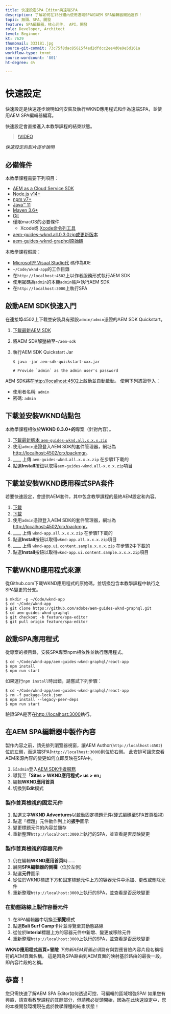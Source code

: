 ```yaml
---
title: 快速設定SPA Editor與遠端SPA
description: 了解如何在15分鐘內使用遠端SPA和AEM SPA編輯器開始運作！
topic: 無頭、SPA、開發
feature: SPA編輯器，核心元件， API，開發
role: Developer, Architect
level: Beginner
kt: 7629
thumbnail: 333181.jpg
source-git-commit: 73c75f8dac85615f4ed2dfdcc2ee4d0e9e5d161a
workflow-type: tm+mt
source-wordcount: '801'
ht-degree: 4%

---
```



# 快速設定

快速設定是快速逐步說明如何安裝及執行WKND應用程式和作為遠端SPA，並使用AEM SPA編輯器編寫。

快速設定會直接進入本教學課程的結束狀態。

>[!VIDEO](https://video.tv.adobe.com/v/333181/?quality=12&learn=on)

_快速設定的影片逐步說明_

## 必備條件

本教學課程需要下列項目：

+ [AEM as a Cloud Service SDK](https://experienceleague.adobe.com/docs/experience-manager-learn/cloud-service/local-development-environment-set-up/aem-runtime.html?lang=en)
+ [Node.js v14+](https://nodejs.org/en/)
+ [npm v7+](https://www.npmjs.com/)
+ [Java™ 11](https://downloads.experiencecloud.adobe.com/content/software-distribution/en/general.html)
+ [Maven 3.6+](https://maven.apache.org/)
+ [Git](https://git-scm.com/downloads)
+ 僅限macOS的必要條件
   + [](https://developer.apple.com/xcode/) Xcode或 [Xcode命令列工具](https://developer.apple.com/xcode/resources/)
+ [aem-guides-wknd.all.0.3.0zip或更新版本](https://github.com/adobe/aem-guides-wknd/releases)
+ [aem-guides-wknd-graphql原始碼](https://github.com/adobe/aem-guides-wknd-graphql)


本教學課程假設：

+ [Microsoft® Visual Studio代](https://visualstudio.microsoft.com/) 碼作為IDE
+ `~/Code/wknd-app`的工作目錄
+ 在`http://localhost:4502`上以作者服務形式執行AEM SDK
+ 使用密碼為`admin`的本機`admin`帳戶執行AEM SDK
+ 在`http://localhost:3000`上執行SPA

## 啟動AEM SDK快速入門

在連接埠4502上下載並安裝具有預設`admin/admin`憑證的AEM SDK Quickstart。

1. [下載最新AEM SDK](https://experience.adobe.com/#/downloads/content/software-distribution/en/aemcloud.html?fulltext=AEM*+SDK*&amp;orderby=%40jcr%3Acontent%2Fjcr%3AlastModified&amp;orderby.sort=desc&amp;layout=list&amp;p.offset=0&amp;p.limit=1)
1. 將AEM SDK解壓縮至`~/aem-sdk`
1. 執行AEM SDK Quickstart Jar

   ```
   $ java -jar aem-sdk-quickstart-xxx.jar
   
   # Provide `admin` as the admin user's password
   ```

AEM SDK將在[http://localhost:4502](http://localhost:4502)上啟動並自動啟動。 使用下列憑證登入：

+ 使用者名稱: `admin`
+ 密碼: `admin`

## 下載並安裝WKND站點包

本教學課程相依於&#x200B;__WKND 0.3.0+的__&#x200B;專案（針對內容）。

1. [下載最新版本  `aem-guides-wknd.all.x.x.x.zip`](https://github.com/adobe/aem-guides-wknd/releases)
1. 使用`admin`憑證登入AEM SDK的套件管理器，網址為[http://localhost:4502/crx/packmgr](http://localhost:4502/crx/packmgr)。
1. ____ 上傳 `aem-guides-wknd.all.x.x.x.zip` 在步驟1下載的
1. 點選&#x200B;__Install__&#x200B;按鈕以取得`aem-guides-wknd.all-x.x.x.zip`項目

## 下載並安裝WKND應用程式SPA套件

若要快速設定，會提供AEM套件，其中包含教學課程的最終AEM設定和內容。

1. [下載 ](./assets/quick-setup/wknd-app.all-1.0.0-SNAPSHOT.zip)
1. [下載 ](./assets/quick-setup/wknd-app.ui.content.sample-1.0.0.zip)
1. 使用`admin`憑證登入AEM SDK的套件管理器，網址為[http://localhost:4502/crx/packmgr](http://localhost:4502/crx/packmgr)。
1. ____ 上傳 `wknd-app.all.x.x.x.zip` 在步驟1下載的
1. 點選&#x200B;__Install__&#x200B;按鈕以取得`wknd-app.all.x.x.x.zip`項目
1. ____ 上傳 `wknd-app.ui.content.sample.x.x.x.zip` 在步驟2中下載的
1. 點選&#x200B;__Install__&#x200B;按鈕以取得`wknd-app.ui.content.sample.x.x.x.zip`項目

## 下載WKND應用程式來源

從Github.com下載WKND應用程式的原始碼，並切換包含本教學課程中執行之SPA變更的分支。

```
$ mkdir -p ~/Code/wknd-app
$ cd ~/Code/wknd-app
$ git clone https://github.com/adobe/aem-guides-wknd-graphql.git
$ cd aem-guides-wknd-graphql
$ git checkout -b feature/spa-editor
$ git pull origin feature/spa-editor
```

## 啟動SPA應用程式

從專案的根目錄，安裝SPA專案npm相依性並執行應用程式。

```
$ cd ~/Code/wknd-app/aem-guides-wknd-graphql/react-app
$ npm install
$ npm run start
```

如果運行`npm install`時出錯，請嘗試下列步驟：

```
$ cd ~/Code/wknd-app/aem-guides-wknd-graphql/react-app
$ rm -f package-lock.json
$ npm install --legacy-peer-deps
$ npm run start
```

驗證SPA是否在[http://localhost:3000](http://localhost:3000)執行。

## 在AEM SPA編輯器中製作內容

製作內容之前，請先排列瀏覽器視窗，讓AEM Author(`http://localhost:4502`)位於左側，而遠端SPA(`http://localhost:3000`)則位於右側。 此安排可讓您查看AEM來源內容的變更如何立即反映在SPA中。

1. 以`admin`登入[AEM SDK作者服務](http://localhost:4502)
1. 導覽至「__Sites > WKND應用程式> us > en__」
1. 編輯&#x200B;__WKND應用首頁__
1. 切換到&#x200B;__Edit__&#x200B;模式

### 製作首頁檢視的固定元件

1. 點選文字&#x200B;__WKND Adventures__&#x200B;以啟動固定標題元件(硬式編碼至SPA首頁檢視)
1. 點選「標題」元件動作列上的&#x200B;__扳手__&#x200B;圖示
1. 變更標題元件的內容並儲存
1. 重新整理`http://localhost:3000`上執行的SPA，並查看是否反映變更

### 製作首頁檢視的容器元件

1. 仍在編輯&#x200B;__WKND應用首頁__&#x200B;時……
1. 展開&#x200B;__SPA編輯器的側欄__（位於左側）
1. 點選&#x200B;__元件__&#x200B;圖示
1. 從位於WKND標誌下方和固定標題元件上方的容器元件中添加、更改或刪除元件
1. 重新整理`http://localhost:3000`上執行的SPA，並查看是否反映變更

### 在動態路線上製作容器元件

1. 在SPA編輯器中切換至&#x200B;__預覽__&#x200B;模式
1. 點選&#x200B;__Bali Surf Camp__&#x200B;卡片並導覽至其動態路線
1. 從位於&#x200B;__Interial__&#x200B;標題上方的容器元件中新增、變更或移除元件
1. 重新整理`http://localhost:3000`上執行的SPA，並查看是否反映變更

__WKND應用程式首頁>冒險__ _下的新AEM頁面必須_&#x200B;具有與對應冒險內容片段名稱相符的AEM頁面名稱。 這是因為SPA路由到AEM頁面的映射基於路由的最後一段，即內容片段的名稱。

## 恭喜！

您只需快速了解AEM SPA Editor如何透過可控、可編輯的區域增強SPA! 如果您有興趣，請查看教學課程的其餘部分，但請務必從頭開始，因為在此快速設定中，您的本機開發環境現在處於教學課程的結束狀態！
